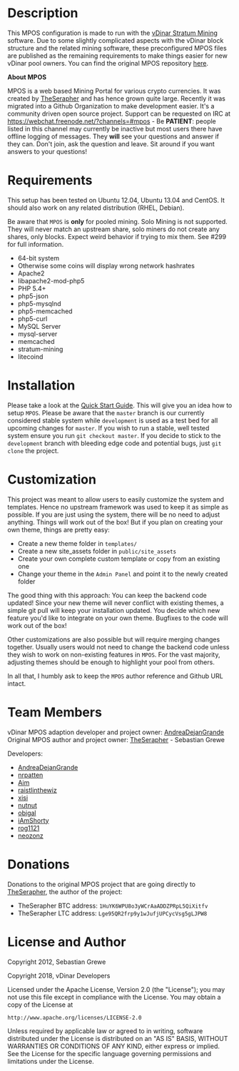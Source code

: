 

Description
===========

This MPOS configuration is made to run with the [vDinar Stratum Mining](https://github.com/AndreaDejanGrande/Rudnik) software.
Due to some slightly complicated aspects with the vDinar block structure and the related mining software, these preconfigured MPOS files
are published as the remaining requirements to make things easier for new vDinar pool owners.
You can find the original MPOS repository [here](https://github.com/MPOS/php-mpos).

**About MPOS**

MPOS is a web based Mining Portal for various crypto currencies.
It was created by [TheSerapher](https://github.com/TheSerapher) and has hence grown quite large.
Recently it was migrated into a Github Organization to make development easier. It's a community driven open source project.
Support can be requested on IRC at https://webchat.freenode.net/?channels=#mpos - Be **PATIENT**:
people listed in this channel may currently be inactive but most users there have offline logging of messages.
They **will** see your questions and answer if they can. Don't join, ask the question and leave.
Sit around if you want answers to your questions!

Requirements
============

This setup has been tested on Ubuntu 12.04, Ubuntu 13.04 and CentOS.
It should also work on any related distribution (RHEL, Debian).

Be aware that `MPOS` is **only** for pooled mining. Solo Mining is not
supported. They will never match an upstream share, solo miners do not create
any shares, only blocks. Expect weird behavior if trying to mix them. See #299
for full information.

* 64-bit system
 * Otherwise some coins will display wrong network hashrates
* Apache2
 * libapache2-mod-php5
* PHP 5.4+
 * php5-json
 * php5-mysqlnd
 * php5-memcached
 * php5-curl
* MySQL Server
 * mysql-server
* memcached
* stratum-mining
* litecoind

Installation
============

Please take a look at the [Quick Start Guide](https://github.com/TheSerapher/php-mpos/wiki/Quick-Start-Guide). This will give you an idea how to setup `MPOS`. Please be aware that the `master` branch is our currently considered stable system while `development` is used as a test bed for all upcoming changes for `master`. If you wish to run a stable, well tested system ensure you run `git checkout master`. If you decide to stick to the `development` branch with bleeding edge code and potential bugs, just `git clone` the project.

Customization
=============

This project was meant to allow users to easily customize the system and templates. Hence no upstream framework was used to keep it as simple as possible.
If you are just using the system, there will be no need to adjust anything. Things will work out of the box! But if you plan on creating
your own theme, things are pretty easy:

* Create a new theme folder in `templates/`
* Create a new site_assets folder in `public/site_assets`
* Create your own complete custom template or copy from an existing one
* Change your theme in the `Admin Panel` and point it to the newly created folder

The good thing with this approach: You can keep the backend code updated! Since your new theme will never conflict with existing themes, a simple git pull will
keep your installation updated. You decide which new feature you'd like to integrate on your own theme. Bugfixes to the code will work out of the box!

Other customizations are also possible but will require merging changes together. Usually users would not need to change the backend code unless they wish to work
on non-existing features in `MPOS`. For the vast majority, adjusting themes should be enough to highlight your pool from others.

In all that, I humbly ask to keep the `MPOS` author reference and Github URL intact.

Team Members
============

vDinar MPOS adaption developer and project owner: [AndreaDejanGrande](https://github.com/AndreaDejanGrande)
Original MPOS author and project owner: [TheSerapher](https://github.com/TheSerapher) - Sebastian Grewe

Developers:

* [AndreaDejanGrande](https://github.com/AndreaDejanGrande)
* [nrpatten](https://github.com/nrpatten)
* [Aim](https://github.com/fspijkerman)
* [raistlinthewiz](https://github.com/raistlinthewiz)
* [xisi](https://github.com/xisi)
* [nutnut](https://github.com/nutnut)
* [obigal](https://github.com/obigal)
* [iAmShorty](https://github.com/iAmShorty)
* [rog1121](https://github.com/rog1121)
* [neozonz](https://github.com/neozonz)

Donations
=========

Donations to the original MPOS project that are going directly to [TheSerapher](https://github.com/TheSerapher), the author of the project:

* TheSerapher BTC address: `1HuYK6WPU8o3yWCrAaADDZPRpL5QiXitfv`
* TheSerapher LTC address: `Lge95QR2frp9y1wJufjUPCycVsg5gLJPW8`

License and Author
==================

Copyright 2012, Sebastian Grewe

Copyright 2018, vDinar Developers

Licensed under the Apache License, Version 2.0 (the "License");
you may not use this file except in compliance with the License.
You may obtain a copy of the License at

    http://www.apache.org/licenses/LICENSE-2.0

Unless required by applicable law or agreed to in writing, software
distributed under the License is distributed on an "AS IS" BASIS,
WITHOUT WARRANTIES OR CONDITIONS OF ANY KIND, either express or implied.
See the License for the specific language governing permissions and
limitations under the License.
